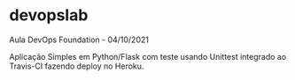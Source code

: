 # devopslab
Aula DevOps Foundation - 04/10/2021

Aplicação Simples em  Python/Flask com teste usando Unittest integrado ao Travis-CI fazendo deploy no Heroku.
